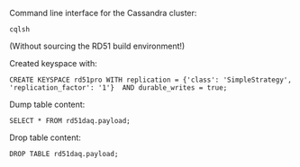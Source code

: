 
Command line interface for the Cassandra cluster:

```
cqlsh
```

(Without sourcing the RD51 build environment!)

Created keyspace with:

```
CREATE KEYSPACE rd51pro WITH replication = {'class': 'SimpleStrategy', 'replication_factor': '1'}  AND durable_writes = true;
```

Dump table content:

```
SELECT * FROM rd51daq.payload;
```

Drop table content:

```
DROP TABLE rd51daq.payload;
```